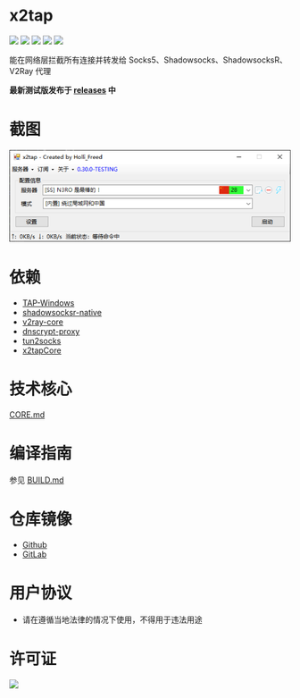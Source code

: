 # x2tap
[![](https://img.shields.io/badge/telegram-channel-blue.svg)](https://t.me/x2tap)
[![](https://img.shields.io/badge/telegram-chat-blue.svg)](https://t.me/x2tapChat)
[![](https://img.shields.io/badge/status-testing-red.svg)](https://github.com/hacking001/x2tap/releases)
[![](https://travis-ci.org/hacking001/x2tap.svg?branch=master)](https://travis-ci.org/hacking001/x2tap)
[![](https://app.fossa.io/api/projects/git%2Bgithub.com%2Fhacking001%2Fx2tap.svg?type=shield)](https://app.fossa.io/projects/git%2Bgithub.com%2Fhacking001%2Fx2tap?ref=badge_shield)

能在网络层拦截所有连接并转发给 Socks5、Shadowsocks、ShadowsocksR、V2Ray 代理

**最新测试版发布于 [releases](https://github.com/hacking001/x2tap/releases) 中**

# 截图
![](screenshots/main.png)

# 依赖
- [TAP-Windows](https://build.openvpn.net/downloads/releases/latest/tap-windows-latest-stable.exe)
- [shadowsocksr-native](https://github.com/ShadowsocksR-Live/shadowsocksr-native)
- [v2ray-core](https://github.com/v2ray/v2ray-core/releases)
- [dnscrypt-proxy](https://github.com/jedisct1/dnscrypt-proxy)
- [tun2socks](https://github.com/eycorsican/go-tun2socks)
- [x2tapCore](https://github.com/hacking001/x2tapCore)

# 技术核心
[CORE.md](CORE.md)

# 编译指南
参见 [BUILD.md](BUILD.md)

# 仓库镜像
- [Github](https://github.com/hacking001/x2tap)
- [GitLab](https://gitlab.com/hacking001/x2tap)

# 用户协议
- 请在遵循当地法律的情况下使用，不得用于违法用途

# 许可证
[![](https://app.fossa.io/api/projects/git%2Bgithub.com%2Fhacking001%2Fx2tap.svg?type=large)](https://app.fossa.io/projects/git%2Bgithub.com%2Fhacking001%2Fx2tap?ref=badge_large)